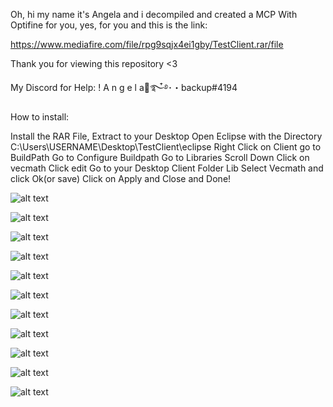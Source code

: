 Oh, hi my name it's Angela and i decompiled and created a MCP With Optifine for you, yes, for you and this is the link:

https://www.mediafire.com/file/rpg9sqjx4ei1gby/TestClient.rar/file

Thank you for viewing this repository <3

My Discord for Help: ! A n g e l a🍁࿐໋࿔･・backup#4194


How to install:

Install the RAR File,
Extract to your Desktop
Open Eclipse with the Directory C:\Users\USERNAME\Desktop\TestClient\eclipse
Right Click on Client go to BuildPath
Go to Configure Buildpath
Go to Libraries
Scroll Down
Click on vecmath
Click edit
Go to your Desktop
Client Folder
Lib
Select Vecmath and click Ok(or save)
Click on Apply and Close
and Done!


![alt text](https://prnt.sc/11t8l8f)

![alt text](https://prnt.sc/11t8lo5)

![alt text](https://prnt.sc/11t8m2n)

![alt text](https://prnt.sc/11t8mp5)

![alt text](https://prnt.sc/11t8ndk)

![alt text](https://prnt.sc/11t8o2l)

![alt text](https://prnt.sc/11t8on3)

![alt text](https://prnt.sc/11t8pao)

![alt text](https://prnt.sc/11t8ppf)

![alt text](https://prnt.sc/11t8q9m)

![alt text](https://prnt.sc/11t8qow)
